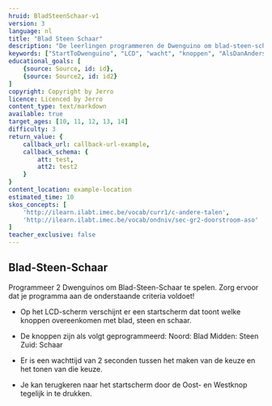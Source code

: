 ```yaml
---
hruid: BladSteenSchaar-v1
version: 3
language: nl
title: "Blad Steen Schaar"
description: "De leerlingen programmeren de Dwenguino om blad-steen-schaar te spelen."
keywords: ["StartToDwenguino", "LCD", "wacht", "knoppen", "AlsDanAnders"]
educational_goals: [
    {source: Source, id: id}, 
    {source: Source2, id: id2}
]
copyright: Copyright by Jerro
licence: Licenced by Jerro
content_type: text/markdown
available: true
target_ages: [10, 11, 12, 13, 14]
difficulty: 3
return_value: {
    callback_url: callback-url-example,
    callback_schema: {
        att: test,
        att2: test2
    }
}
content_location: example-location
estimated_time: 10
skos_concepts: [
    'http://ilearn.ilabt.imec.be/vocab/curr1/c-andere-talen', 
    'http://ilearn.ilabt.imec.be/vocab/ondniv/sec-gr2-doorstroom-aso'
]
teacher_exclusive: false
---
```


## Blad-Steen-Schaar

Programmeer 2 Dwenguinos om Blad-Steen-Schaar te spelen. Zorg ervoor dat je programma aan de onderstaande criteria voldoet!

* Op het LCD-scherm verschijnt er een startscherm dat toont welke knoppen overeenkomen met blad, steen en schaar.

* De knoppen zijn als volgt geprogrammeerd: 
Noord: Blad
Midden: Steen
Zuid: Schaar

* Er is een wachttijd van 2 seconden tussen het maken van de keuze en het tonen van die keuze.

* Je kan terugkeren naar het startscherm door de Oost- en Westknop tegelijk in te drukken.